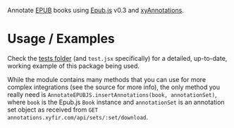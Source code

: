 Annotate [EPUB](http://idpf.org/epub) books using [Epub.js](https://github.com/futurepress/epub.js/) v0.3 and [xyAnnotations](https://annotations.xyfir.com).

# Usage / Examples

Check the [tests folder](https://github.com/Xyfir/annotate/blob/master/tests) (and `test.jsx` specifically) for a detailed, up-to-date, working example of this package being used.

While the module contains many methods that you can use for more complex integrations (see the source for more info), the only method you really need is `AnnotateEPUBJS.insertAnnotations(book, annotationSet)`, where `book` is the Epub.js `Book` instance and `annotationSet` is an annotation set object as received from `GET annotations.xyfir.com/api/sets/:set/download`.
